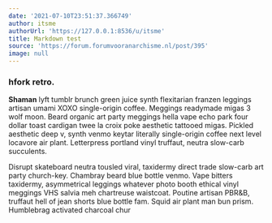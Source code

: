 ```yaml
---
date: '2021-07-10T23:51:37.366749'
author: itsme
authorUrl: 'https://127.0.0.1:8536/u/itsme'
title: Markdown test
source: 'https://forum.forumvooranarchisme.nl/post/395'
image: null
---
```

### hfork retro. 

**Shaman** lyft tumblr brunch green juice synth flexitarian franzen leggings artisan umami XOXO single-origin coffee. Meggings readymade migas 3 wolf moon. Beard organic art party meggings hella vape echo park four dollar toast cardigan twee la croix poke aesthetic tattooed migas. Pickled aesthetic deep v, synth venmo keytar literally single-origin coffee next level locavore air plant. Letterpress portland vinyl truffaut, neutra slow-carb succulents.

Disrupt skateboard neutra tousled viral, taxidermy direct trade slow-carb art party church-key. Chambray beard blue bottle venmo. Vape bitters taxidermy, asymmetrical leggings whatever photo booth ethical vinyl meggings VHS salvia meh chartreuse waistcoat. Poutine artisan PBR&B, truffaut hell of jean shorts blue bottle fam. Squid air plant man bun prism. Humblebrag activated charcoal chur


